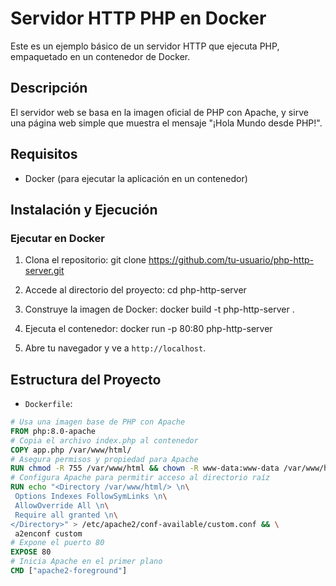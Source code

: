 # Servidor HTTP PHP en Docker

Este es un ejemplo básico de un servidor HTTP que ejecuta PHP, empaquetado en un contenedor de Docker.

## Descripción

El servidor web se basa en la imagen oficial de PHP con Apache, y sirve una página web simple que muestra el mensaje "¡Hola Mundo desde PHP!".

## Requisitos

- Docker (para ejecutar la aplicación en un contenedor)

## Instalación y Ejecución

### Ejecutar en Docker

1. Clona el repositorio: git clone https://github.com/tu-usuario/php-http-server.git

2. Accede al directorio del proyecto:
cd php-http-server
3. Construye la imagen de Docker:
docker build -t php-http-server .
4. Ejecuta el contenedor:
docker run -p 80:80 php-http-server

5. Abre tu navegador y ve a `http://localhost`.

## Estructura del Proyecto

- `Dockerfile`:
```dockerfile
# Usa una imagen base de PHP con Apache
FROM php:8.0-apache
# Copia el archivo index.php al contenedor
COPY app.php /var/www/html/
# Asegura permisos y propiedad para Apache
RUN chmod -R 755 /var/www/html && chown -R www-data:www-data /var/www/html
# Configura Apache para permitir acceso al directorio raíz
RUN echo "<Directory /var/www/html/> \n\
 Options Indexes FollowSymLinks \n\
 AllowOverride All \n\
 Require all granted \n\
</Directory>" > /etc/apache2/conf-available/custom.conf && \
 a2enconf custom
# Expone el puerto 80
EXPOSE 80
# Inicia Apache en el primer plano
CMD ["apache2-foreground"]
